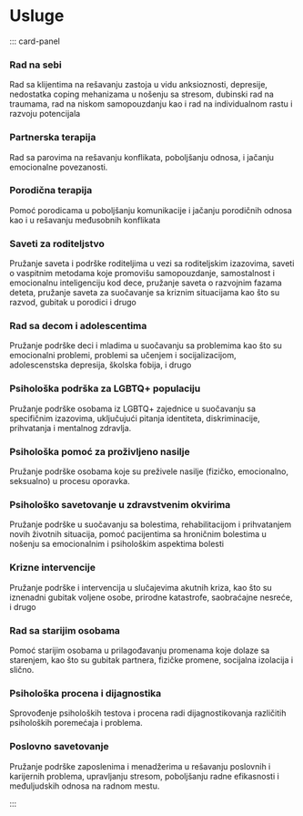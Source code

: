 # Usluge

::: card-panel

### Rad na sebi

Rad sa klijentima na rešavanju zastoja u vidu anksioznosti, depresije, nedostatka coping mehanizama u nošenju sa stresom, dubinski rad na traumama, rad na niskom samopouzdanju kao i rad na individualnom rastu i razvoju potencijala

### Partnerska terapija

Rad sa parovima na rešavanju konflikata, poboljšanju odnosa, i jačanju emocionalne povezanosti.

### Porodična terapija

Pomoć porodicama u poboljšanju komunikacije i jačanju porodičnih odnosa kao i u rešavanju međusobnih konflikata 

### Saveti za roditeljstvo

Pružanje saveta i podrške roditeljima u vezi sa roditeljskim izazovima, saveti o vaspitnim metodama koje promovišu samopouzdanje, samostalnost i emocionalnu inteligenciju kod dece, pružanje saveta o razvojnim fazama deteta, pružanje saveta za suočavanje sa kriznim situacijama kao što su razvod, gubitak u porodici i drugo

### Rad sa decom i adolescentima

Pružanje podrške deci i mladima u suočavanju sa problemima kao što su emocionalni problemi, problemi sa učenjem i socijalizacijom, adolescenstska depresija, školska fobija, i drugo

### Psihološka podrška za LGBTQ+ populaciju

Pružanje podrške osobama iz LGBTQ+ zajednice u suočavanju sa specifičnim izazovima, uključujući pitanja identiteta, diskriminacije, prihvatanja i mentalnog zdravlja.

### Psihološka pomoć za proživljeno nasilje
 
Pružanje podrške osobama koje su preživele nasilje (fizičko, emocionalno, seksualno) u procesu oporavka.

### Psihološko savetovanje u zdravstvenim okvirima

Pružanje podrške u suočavanju sa bolestima, rehabilitacijom i prihvatanjem novih životnih situacija, pomoć pacijentima sa hroničnim bolestima  u nošenju sa emocionalnim i psihološkim aspektima bolesti

### Krizne intervencije

Pružanje podrške i intervencija u slučajevima akutnih kriza, kao što su iznenadni gubitak voljene osobe, prirodne katastrofe, saobraćajne nesreće, i drugo

### Rad sa starijim osobama

Pomoć starijim osobama u prilagođavanju promenama koje dolaze sa starenjem, kao što su gubitak partnera, fizičke promene, socijalna izolacija i slično.

### Psihološka procena i dijagnostika

Sprovođenje psiholoških testova i procena radi dijagnostikovanja različitih psiholoških poremećaja i problema.

### Poslovno savetovanje

Pružanje podrške zaposlenima i menadžerima u rešavanju poslovnih i karijernih problema, upravljanju stresom, poboljšanju radne efikasnosti i međuljudskih odnosa na radnom mestu.

:::